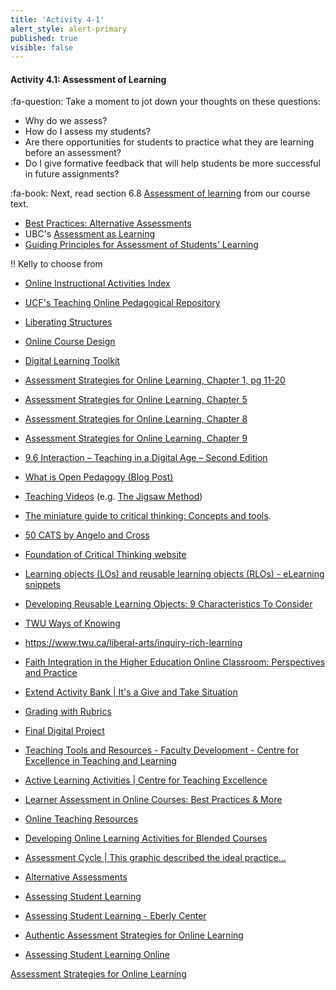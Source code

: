 ```yaml
---
title: 'Activity 4-1'
alert_style: alert-primary
published: true
visible: false
---
```



#### Activity 4.1: Assessment of Learning

:fa-question:  Take a moment to jot down your thoughts on these questions:
- Why do we assess?  
- How do I assess my students?  
- Are there opportunities for students to practice what they are learning before an assessment?
- Do I give formative feedback that will help students be more successful in future assignments?


:fa-book: Next, read section 6.8 [Assessment of learning](https://pressbooks.bccampus.ca/teachinginadigitalagev2/chapter/5-8-assessment-of-learning/) from our course text.  


- [Best Practices: Alternative Assessments](https://www.ryerson.ca/content/dam/learning-teaching/teaching-resources/assessment/alternative-assessments.pdf)
- UBC's [Assessment as Learning](http://etec.ctlt.ubc.ca/510wiki/Assessment_as_Learning)
- [Guiding Principles for Assessment of Students' Learning](http://studentassessment.ucalgaryblogs.ca/files/2017/06/Guiding-Principles-for-Assessment-of-Student-Learning-FINAL.pdf)

!! Kelly to choose from

-   [Online Instructional Activities Index](https://www.uis.edu/ion/resources/instructional-activities-index/)
-   [UCF's Teaching Online Pedagogical Repository](https://blended.online.ucf.edu/2011/06/07/teaching-online-pedagogical-repository/)
-   [Liberating Structures](http://www.liberatingstructures.com/)

-   [Online Course Design](https://oit.utk.edu/instructional/strategies/toolkit/online-course-design/)
-   [Digital Learning Toolkit](http://dltoolkit.mit.edu/online-course-design-guide/)



-   [Assessment Strategies for Online Learning, Chapter 1, pg 11-20](http://aupress.ca/books/120279/ebook/01_Conrad_Openo_2018-Assessment_Strategies_for_Online_Learning.pdf)

-   [Assessment Strategies for Online Learning, Chapter 5](http://aupress.ca/books/120279/ebook/05_Conrad_Openo_2018-Assessment_Strategies_for_Online_Learning.pdf)

-   [Assessment Strategies for Online Learning, Chapter 8](http://aupress.ca/books/120279/ebook/08_Conrad_Openo_2018-Assessment_Strategies_for_Online_Learning.pdf)

-   [Assessment Strategies for Online Learning, Chapter 9](http://aupress.ca/books/120279/ebook/09_Conrad_Openo_2018-Assessment_Strategies_for_Online_Learning.pdf)

-   [9.6 Interaction – Teaching in a Digital Age – Second Edition](https://pressbooks.bccampus.ca/teachinginadigitalagev2/chapter/pedagogical-roles-for-text-audio-and-video/)

-   [What is Open Pedagogy (Blog Post)](https://opencontent.org/blog/archives/2975)



-   [Teaching Videos](https://www.cultofpedagogy.com/videos/) (e.g. [The Jigsaw Method](https://www.youtube.com/watch?v=euhtXUgBEts&list=PLh8j72So6cvzeEZs06m40WtIKypfAEI9-&index=3&t=0s))

-   [The miniature guide to critical thinking: Concepts and tools](https://www.criticalthinking.org/files/Concepts_Tools.pdf).

-   [50 CATS by Angelo and Cross](https://vcsa.ucsd.edu/_files/assessment/resources/50_cats.pdf)

-   [Foundation of Critical Thinking website](http://www.criticalthinking.org/pages/college-and-university-students/799)

-   [Learning objects (LOs) and reusable learning objects (RLOs) - eLearning snippets](https://sites.google.com/site/elearningsnippets/a-wiki-page/learning-objects)

-   [Developing Reusable Learning Objects: 9 Characteristics To Consider](https://elearningindustry.com/developing-reusable-learning-objects-characteristics-consider)

-   [TWU Ways of Knowing](https://www.twu.ca/liberal-arts/core-ways-knowing)

-   <https://www.twu.ca/liberal-arts/inquiry-rich-learning>

-   [Faith Integration in the Higher Education Online Classroom: Perspectives and Practice](https://digitalcommons.georgefox.edu/cgi/viewcontent.cgi?article=1199&context=icctej)

-   [Extend Activity Bank \| It's a Give and Take Situation](https://extend-bank.ecampusontario.ca/)

-   [Grading with Rubrics](https://teaching.uwo.ca/teaching/assessing/grading-rubrics.html)

-   [Final Digital Project](https://www.dgst395.com/digital-project/)

-   [Teaching Tools and Resources - Faculty Development - Centre for Excellence in Teaching and Learning](http://camosun.ca/about/teaching-learning/instruction/active-learning-cards.html)

-   [Active Learning Activities \| Centre for Teaching Excellence](https://uwaterloo.ca/centre-for-teaching-excellence/teaching-resources/teaching-tips/developing-assignments/assignment-design/active-learning-activities)

-   [Learner Assessment in Online Courses: Best Practices & More](https://www.learnworlds.com/learner-assessment-best-practices-course-design/)

-   [Online Teaching Resources](https://ce.uwex.edu/campus-partnerships/online-program-development/instructional-design/resources/)

-   [Developing Online Learning Activities for Blended Courses](https://uwaterloo.ca/centre-for-teaching-excellence/teaching-resources/teaching-tips/developing-assignments/blended-learning/developing-online-learning-activities)

-   [Assessment Cycle \| This graphic described the ideal practice…](https://www.flickr.com/photos/rjames/840273508)

-   [Alternative Assessments](https://www.ryerson.ca/content/dam/learning-teaching/teaching-resources/assessment/alternative-assessments.pdf)

-   [Assessing Student Learning](https://teachingcommons.stanford.edu/resources/teaching/evaluating-students/assessing-student-learning)

-   [Assessing Student Learning - Eberly Center](https://www.cmu.edu/teaching/assessment/assesslearning/index.html)

-   [Authentic Assessment Strategies for Online Learning](https://teachingcommons.lakeheadu.ca/sites/default/files/inline-files/Assessment%20Strategies%20for%20Online%20Learning.pdf)

-   [Assessing Student Learning Online](https://ep.jhu.edu/faculty/learning-roadmap-for-new-online-instructors/assessing-student-learning-online)

[Assessment Strategies for Online Learning](https://www.aupress.ca/books/120279-assessment-strategies-for-online-learning/)
